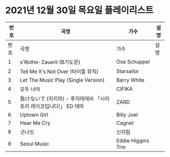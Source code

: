 # 2021년 12월 30일 목요일 플레이리스트

| 번호 | 곡명 | 가수 | 설명 |
|------|------|------|------|
| 번호 | 곡명 | 가수 | 설명 |
| 1 | s'Rothe-Zauerli (B기도문) | Ose Schuppel |  |
| 2 | Tell Me It's Not Over (타이틀 뮤직) | Starsailor |  |
| 3 | Let The Music Play (Single Version) | Barry White |  |
| 4 | 모두 너야 | CIFIKA |  |
| 5 | 負けないで (지지마) - 후지테레비 「시라토리 레이코입니다!」 ED 테마 | ZARD |  |
| 6 | Uptown Girl | Billy Joel |  |
| 7 | Hear Me Cry | Cagnet |  |
| 8 | 굿나잇 | 신치림 |  |
| 9 | Seoul Music | Eddie Higgins Trio |  |
